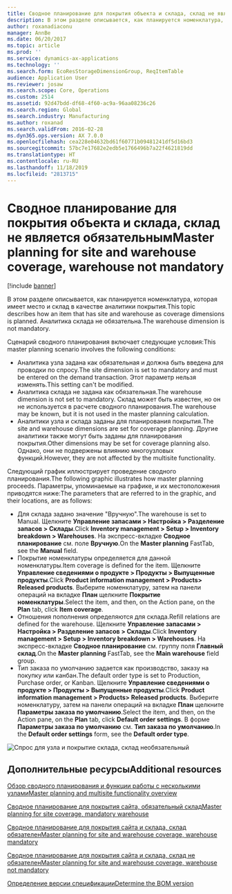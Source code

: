 ```yaml
---
title: Сводное планирование для покрытия объекта и склада, склад не является обязательным
description: В этом разделе описывается, как планируется номенклатура, которая имеет место и склад в качестве аналитики покрытия. Аналитика склада не обязательна.
author: roxanadiaconu
manager: AnnBe
ms.date: 06/20/2017
ms.topic: article
ms.prod: ''
ms.service: dynamics-ax-applications
ms.technology: ''
ms.search.form: EcoResStorageDimensionGroup, ReqItemTable
audience: Application User
ms.reviewer: josaw
ms.search.scope: Core, Operations
ms.custom: 2514
ms.assetid: 92d47bdd-df68-4f60-ac9a-96aa08236c26
ms.search.region: Global
ms.search.industry: Manufacturing
ms.author: roxanad
ms.search.validFrom: 2016-02-28
ms.dyn365.ops.version: AX 7.0.0
ms.openlocfilehash: cea228e04632bd61f60771b09481241df5d16bd3
ms.sourcegitcommit: 57bc7e17682e2edb5e1766496b7a22f4621819dd
ms.translationtype: HT
ms.contentlocale: ru-RU
ms.lasthandoff: 11/18/2019
ms.locfileid: "2813715"
---
```

# <a name="master-planning-for-site-and-warehouse-coverage-warehouse-not-mandatory"></a><span data-ttu-id="aba03-104">Сводное планирование для покрытия объекта и склада, склад не является обязательным</span><span class="sxs-lookup"><span data-stu-id="aba03-104">Master planning for site and warehouse coverage, warehouse not mandatory</span></span>

[!include [banner](../includes/banner.md)]

<span data-ttu-id="aba03-105">В этом разделе описывается, как планируется номенклатура, которая имеет место и склад в качестве аналитики покрытия.</span><span class="sxs-lookup"><span data-stu-id="aba03-105">This topic describes how an item that has site and warehouse as coverage dimensions is planned.</span></span> <span data-ttu-id="aba03-106">Аналитика склада не обязательна.</span><span class="sxs-lookup"><span data-stu-id="aba03-106">The warehouse dimension is not mandatory.</span></span>

<span data-ttu-id="aba03-107">Сценарий сводного планирования включает следующие условия:</span><span class="sxs-lookup"><span data-stu-id="aba03-107">This master planning scenario involves the following conditions:</span></span>

-   <span data-ttu-id="aba03-108">Аналитика узла задана как обязательная и должна быть введена для проводки по спросу.</span><span class="sxs-lookup"><span data-stu-id="aba03-108">The site dimension is set to mandatory and must be entered on the demand transaction.</span></span> <span data-ttu-id="aba03-109">Этот параметр нельзя изменять.</span><span class="sxs-lookup"><span data-stu-id="aba03-109">This setting can't be modified.</span></span>
-   <span data-ttu-id="aba03-110">Аналитика склада не задана как обязательная.</span><span class="sxs-lookup"><span data-stu-id="aba03-110">The warehouse dimension is not set to mandatory.</span></span> <span data-ttu-id="aba03-111">Склад может быть известен, но он не используется в расчете сводного планирования.</span><span class="sxs-lookup"><span data-stu-id="aba03-111">The warehouse may be known, but it is not used in the master planning calculation.</span></span>
-   <span data-ttu-id="aba03-112">Аналитики узла и склада заданы для планирования покрытия.</span><span class="sxs-lookup"><span data-stu-id="aba03-112">The site and warehouse dimensions are set for coverage planning.</span></span> <span data-ttu-id="aba03-113">Другие аналитики также могут быть заданы для планирования покрытия.</span><span class="sxs-lookup"><span data-stu-id="aba03-113">Other dimensions may be set for coverage planning also.</span></span> <span data-ttu-id="aba03-114">Однако, они не подвержены влиянию многоузловых функций.</span><span class="sxs-lookup"><span data-stu-id="aba03-114">However, they are not affected by the multisite functionality.</span></span>

<span data-ttu-id="aba03-115">Следующий график иллюстрирует проведение сводного планирования.</span><span class="sxs-lookup"><span data-stu-id="aba03-115">The following graphic illustrates how master planning proceeds.</span></span> <span data-ttu-id="aba03-116">Параметры, упоминаемые на графике, и их местоположения приводятся ниже:</span><span class="sxs-lookup"><span data-stu-id="aba03-116">The parameters that are referred to in the graphic, and their locations, are as follows:</span></span>
-   <span data-ttu-id="aba03-117">Для склада задано значение "Вручную".</span><span class="sxs-lookup"><span data-stu-id="aba03-117">The warehouse is set to Manual.</span></span> <span data-ttu-id="aba03-118">Щелкните **Управление запасами &gt; Настройка &gt; Разделение запасов &gt; Склады**.</span><span class="sxs-lookup"><span data-stu-id="aba03-118">Click **Inventory management &gt; Setup &gt; Inventory breakdown &gt; Warehouses**.</span></span> <span data-ttu-id="aba03-119">На экспресс-вкладке **Сводное планирование** см. поле **Вручную**.</span><span class="sxs-lookup"><span data-stu-id="aba03-119">On the **Master planning** FastTab, see the **Manual** field.</span></span>
-   <span data-ttu-id="aba03-120">Покрытие номенклатуры определяется для данной номенклатуры.</span><span class="sxs-lookup"><span data-stu-id="aba03-120">Item coverage is defined for the item.</span></span> <span data-ttu-id="aba03-121">Щелкните **Управление сведениями о продукте &gt; Продукты &gt; Выпущенные продукты**.</span><span class="sxs-lookup"><span data-stu-id="aba03-121">Click **Product information management &gt; Products&gt; Released products**.</span></span> <span data-ttu-id="aba03-122">Выберите номенклатуру, затем на панели операций на вкладке **План** щелкните **Покрытие номенклатуры**.</span><span class="sxs-lookup"><span data-stu-id="aba03-122">Select the item, and then, on the Action pane, on the **Plan** tab, click **Item coverage**.</span></span>
-   <span data-ttu-id="aba03-123">Отношения пополнения определяются для склада.</span><span class="sxs-lookup"><span data-stu-id="aba03-123">Refill relations are defined for the warehouse.</span></span> <span data-ttu-id="aba03-124">Щелкните **Управление запасами &gt; Настройка &gt; Разделение запасов &gt; Склады**.</span><span class="sxs-lookup"><span data-stu-id="aba03-124">Click **Inventory management &gt; Setup &gt; Inventory breakdown &gt; Warehouses**.</span></span> <span data-ttu-id="aba03-125">На экспресс-вкладке **Сводное планирование** см. группу поля **Главный склад**.</span><span class="sxs-lookup"><span data-stu-id="aba03-125">On the **Master planning** FastTab, see the **Main warehouse** field group.</span></span>
-   <span data-ttu-id="aba03-126">Тип заказа по умолчанию задается как производство, заказу на покупку или канбан.</span><span class="sxs-lookup"><span data-stu-id="aba03-126">The default order type is set to Production, Purchase order, or Kanban.</span></span> <span data-ttu-id="aba03-127">Щелкните **Управление сведениями о продукте &gt; Продукты &gt; Выпущенные продукты**.</span><span class="sxs-lookup"><span data-stu-id="aba03-127">Click **Product information management &gt; Products&gt; Released products**.</span></span> <span data-ttu-id="aba03-128">Выберите номенклатуру, затем на панели операций на вкладке **План** щелкните **Параметры заказа по умолчанию**.</span><span class="sxs-lookup"><span data-stu-id="aba03-128">Select the item, and then, on the Action pane, on the **Plan** tab, click **Default order settings**.</span></span> <span data-ttu-id="aba03-129">В форме **Параметры заказа по умолчанию** см. **Тип заказа по умолчанию**.</span><span class="sxs-lookup"><span data-stu-id="aba03-129">In the **Default order settings** form, see the **Default order type**.</span></span>

![Спрос для узла и покрытие склада, склад необязательный](./media/multisitedemandexplosionscenarioforsiteandwarehousecoveragewarehousenotmandatory.jpg)



<a name="additional-resources"></a><span data-ttu-id="aba03-131">Дополнительные ресурсы</span><span class="sxs-lookup"><span data-stu-id="aba03-131">Additional resources</span></span>
--------

[<span data-ttu-id="aba03-132">Обзор сводного планирования и функции работы с несколькими узлами</span><span class="sxs-lookup"><span data-stu-id="aba03-132">Master planning and multisite functionality overview</span></span>](master-plan-multisite-functionality.md)

[<span data-ttu-id="aba03-133">Сводное планирование для покрытия сайта, обязательный склад</span><span class="sxs-lookup"><span data-stu-id="aba03-133">Master planning for site coverage, mandatory warehouse</span></span>](master-plan-site-warehouse-coverage-warehouse-mandatory.md)

[<span data-ttu-id="aba03-134">Сводное планирование для покрытия сайта и склада, склад обязателен</span><span class="sxs-lookup"><span data-stu-id="aba03-134">Master planning for site and warehouse coverage, warehouse mandatory</span></span>](master-plan-site-coverage-warehouse-mandatory.md)

[<span data-ttu-id="aba03-135">Сводное планирование для покрытия сайта и склада, склад не обязателен</span><span class="sxs-lookup"><span data-stu-id="aba03-135">Master planning for site and warehouse coverage, warehouse not mandatory</span></span>](master-plan-site-coverage-warehouse-not-mandatory.md)

[<span data-ttu-id="aba03-136">Определение версии спецификации</span><span class="sxs-lookup"><span data-stu-id="aba03-136">Determine the BOM version</span></span>](master-plan-bom-version-determined.md)



